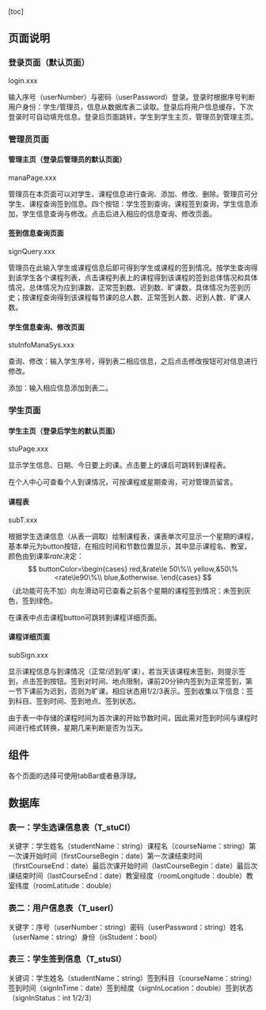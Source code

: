 [toc]

## 页面说明
### 登录页面（默认页面）
login.xxx

输入序号（userNumber）与密码（userPassword）登录。登录时根据序号判断用户身份：学生/管理员，信息从数据库表二读取。登录后将用户信息缓存，下次登录时可自动填充信息。登录后页面跳转，学生到学生主页，管理员到管理主页。

### 管理员页面
#### 管理主页（登录后管理员的默认页面）

manaPage.xxx

管理员在本页面可以对学生、课程信息进行查询、添加、修改、删除。管理员可分学生、课程查询签到信息。四个按钮：学生签到查询，课程签到查询，学生信息添加，学生信息查询与修改。点击后进入相应的信息查询、修改页面。

#### 签到信息查询页面

signQuery.xxx

管理员在此输入学生或课程信息后即可得到学生或课程的签到情况。按学生查询得到该学生各个课程列表，点击课程列表上的课程得到该课程的签到总体情况和具体情况，总体情况为应到课数、正常签到数、迟到数、旷课数，具体情况为签到历史；按课程查询得到该课程每节课的总人数、正常签到人数、迟到人数、旷课人数。

#### 学生信息查询、修改页面

stuInfoManaSys.xxx

查询、修改：输入学生序号，得到表二相应信息，之后点击修改按钮可对信息进行修改。

添加：输入相应信息添加到表二。

### 学生页面

#### 学生主页（登录后学生的默认页面）

stuPage.xxx

显示学生信息、日期、今日要上的课。点击要上的课后可跳转到课程表。

在个人中心可查看个人到课情况，可按课程或星期查询，可对管理员留言。

#### 课程表

subT.xxx

根据学生选课信息（从表一调取）绘制课程表，课表单次可显示一个星期的课程，基本单元为button按钮，在相应时间和节数位置显示，其中显示课程名、教室，颜色由到课率$rate$决定：
$$
buttonColor=\begin{cases}
red,&rate\le 50\%\\
yellow,&50\%<rate\le90\%\\
blue,&otherwise.
\end{cases}
$$
（此功能可先不加）向左滑动可已查看之前各个星期的课程签到情况：未签到灰色，签到绿色。

在课表中点击课程button可跳转到课程详细页面。

#### 课程详细页面

subSign.xxx

显示课程信息与到课情况（正常/迟到/旷课），若当天该课程未签到，则提示签到，点击签到按钮。签到对时间、地点限制，课前20分钟内签到为正常签到，第一节下课前为迟到，否则为旷课，相应状态用1/2/3表示。签到收集以下信息：签到科目、签到时间、签到地点、签到状态。

由于表一中存储的课程时间为首次课的开始节数时间，因此需对签到时间与课程时间进行格式转换，星期几来判断是否为当天。

## 组件

各个页面的选择可使用tabBar或者悬浮球。

## 数据库

### 表一：学生选课信息表（T_stuCI）

关键字：学生姓名（studentName：string）课程名（courseName：string）第一次课开始时间（firstCourseBegin：date）第一次课结束时间（firstCourseEnd：date）最后次课开始时间（lastCourseBegin：date）最后次课结束时间（lastCourseEnd：date）教室经度（roomLongitude：double）教室纬度（roomLatitude：double）

### 表二：用户信息表（T_userI）

关键字：序号（userNumber：string）密码（userPassword：string）姓名（userName：string）身份（isStudent：bool）

### 表三：学生签到信息（T_stuSI）

关键词：学生姓名（studentName：string）签到科目（courseName：string）签到时间（signInTime：date）签到经度（signInLocation：double）签到状态（signInStatus：int  1/2/3）
